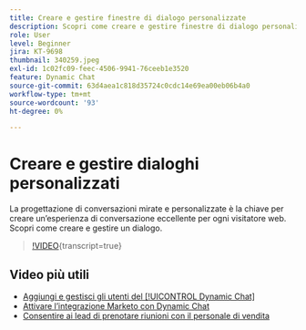 ```yaml
---
title: Creare e gestire finestre di dialogo personalizzate
description: Scopri come creare e gestire finestre di dialogo personalizzate. La progettazione di conversazioni mirate e personalizzate è la chiave per creare una grande esperienza di conversazione per ogni visitatore web.
role: User
level: Beginner
jira: KT-9698
thumbnail: 340259.jpeg
exl-id: 1c02fc09-feec-4506-9941-76ceeb1e3520
feature: Dynamic Chat
source-git-commit: 63d4aea1c818d35724c0cdc14e69ea00eb06b4a0
workflow-type: tm+mt
source-wordcount: '93'
ht-degree: 0%

---
```


# Creare e gestire dialoghi personalizzati

La progettazione di conversazioni mirate e personalizzate è la chiave per creare un’esperienza di conversazione eccellente per ogni visitatore web. Scopri come creare e gestire un dialogo.

>[!VIDEO](https://video.tv.adobe.com/v/3443802/?quality=12&learn=on&captions=ita){transcript=true}

## Video più utili

* [Aggiungi e gestisci gli utenti del [!UICONTROL Dynamic Chat]](user-management.md)
* [Attivare l’integrazione Marketo con Dynamic Chat](marketo-integration.md)
* [Consentire ai lead di prenotare riunioni con il personale di vendita](meeting-booking.md)

